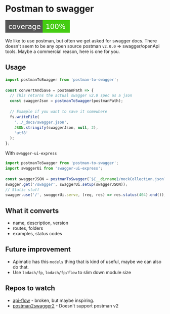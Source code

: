 # Postman to swagger

![coverage](./shields/coverage.svg)

We like to use postman, but often we get asked for swagger docs. There doesn't seem to be any open source postman `v2.0.0` => swagger/openApi tools. Maybe a commercial reason, here is one for you.

## Usage

```js
import postmanToSwagger from 'postman-to-swagger';

const convertAndSave = postmanPath => {
  // This returns the actual swagger v2.0 spec as a json
  const swaggerJson = postmanToSwagger(postmanPath);

  // Example if you want to save it somewhere
  fs.writeFile(
    '../_docs/swagger.json',
    JSON.stringify(swaggerJson, null, 2),
    'utf8'
  );
};
```

With `swagger-ui-express`

```js
import postmanToSwagger from 'postman-to-swagger';
import swaggerUi from 'swagger-ui-express';

const swaggerJSON = postmanToSwagger(`${__dirname}/mockCollection.json`);
swagger.get('/swagger', swaggerUi.setup(swaggerJSON));
// Static stuff
swagger.use('/', swaggerUi.serve, (req, res) => res.status(404).end());
```

## What it converts

- name, description, version
- routes, folders
- examples, status codes

## Future improvement

- Apimatic has this `models` thing that is kind of useful, maybe we can also do that.
- Use `lodash/fp`, `lodash/fp/flow` to slim down module size

## Repos to watch

- [api-flow](https://github.com/luckymarmot/API-Flow) - broken, but maybe inspiring.
- [postman2swagger2](https://github.com/IntegrateDev/postman2swagger2/blob/master/index.js) - Doesn't support postman v2
